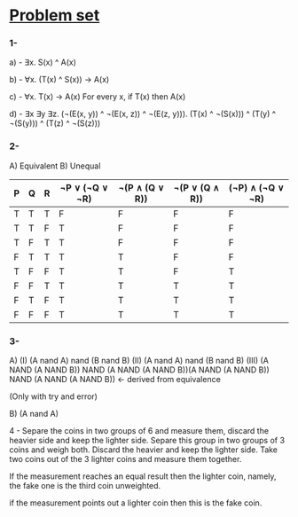# [Problem set](https://ocw.mit.edu/courses/6-042j-mathematics-for-computer-science-fall-2010/52e4d5a499a39c41c129e1eb4e831e20_MIT6_042JF10_assn01.pdf)

### 1-

a) - ∃x. S(x) ^ A(x)

b) - ∀x. (T(x) ^ S(x)) -> A(x)

c) - ∀x. T(x) -> A(x)
For every x, if T(x) then A(x)

d) - ∃x ∃y ∃z. (¬(E(x, y)) ^ ¬(E(x, z)) ^ ¬(E(z, y))). (T(x) ^ ¬(S(x))) ^ (T(y) ^ ¬(S(y))) ^ (T(z) ^ ¬(S(z)))

### 2-

A) Equivalent
B) Unequal

| P   | Q   | R   | ¬P ∨ (¬Q ∨ ¬R) | ¬(P ∧ (Q ∨ R)) | ¬(P ∨ (Q ∧ R)) | (¬P) ∧ (¬Q ∨ ¬R) |
| --- | --- | --- | -------------- | -------------- | -------------- | ---------------- |
| T   | T   | T   | F              | F              | F              | F                |
| T   | T   | F   | T              | F              | F              | F                |
| T   | F   | T   | T              | F              | F              | F                |
| F   | T   | T   | T              | T              | F              | F                |
| T   | F   | F   | T              | T              | F              | T                |
| F   | F   | T   | T              | T              | T              | T                |
| F   | T   | F   | T              | T              | T              | T                |
| F   | F   | F   | T              | T              | T              | T                |

### 3-

A)
(I) (A nand A) nand (B nand B)
(II) (A nand A) nand (B nand B)
(III) (A NAND (A NAND B)) NAND (A NAND (A NAND B))(A NAND (A NAND B)) NAND (A NAND (A NAND B)) ← derived from equivalence

(Only with try and error)

B) (A nand A)

4 - Separe the coins in two groups of 6 and measure them, discard the heavier side and keep the lighter side. Separe this group in two groups of 3 coins and weigh both. Discard the heavier and keep the lighter side. Take two coins out of the 3 lighter coins and measure them together.

If the measurement reaches an equal result then the lighter coin, namely, the fake one is the third coin unweighted.

if the measurement points out a lighter coin then this is the fake coin.

